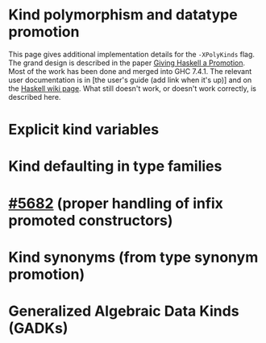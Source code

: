 # Kind polymorphism and datatype promotion


This page gives additional implementation details for the `-XPolyKinds` flag. The grand design is described in the paper [ Giving Haskell a Promotion](http://dreixel.net/research/pdf/ghp.pdf). Most of the work has been done and merged into GHC 7.4.1. The relevant user documentation is in \[the user's guide (add link when it's up)\] and on the [ Haskell wiki page](http://haskell.org/haskellwiki/GHC/Kinds). What still doesn't work, or doesn't work correctly, is described here.

# Explicit kind variables

# Kind defaulting in type families

# [ \#5682](http://hackage.haskell.org/trac/ghc/ticket/5682) (proper handling of infix promoted constructors)

# Kind synonyms (from type synonym promotion)

# Generalized Algebraic Data Kinds (GADKs)